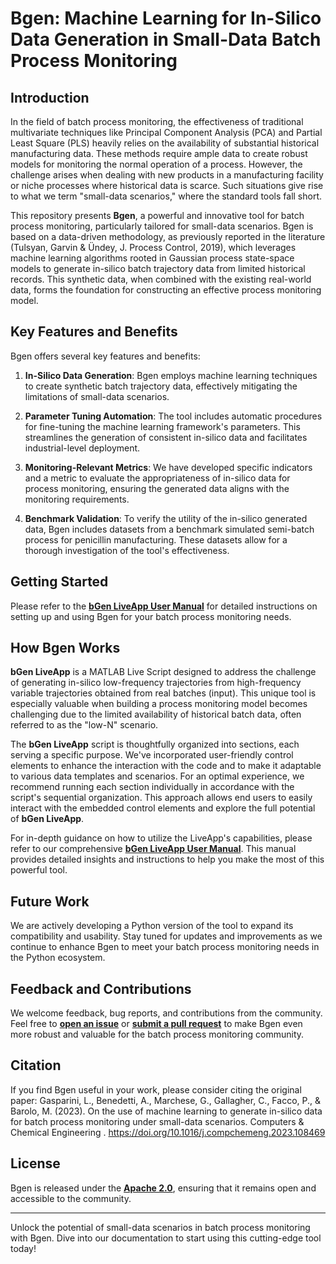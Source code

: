 # Bgen: Machine Learning for In-Silico Data Generation in Small-Data Batch Process Monitoring

## Introduction

In the field of batch process monitoring, the effectiveness of traditional multivariate techniques like Principal Component Analysis (PCA) and Partial Least Square (PLS) heavily relies on the availability of substantial historical manufacturing data. These methods require ample data to create robust models for monitoring the normal operation of a process. However, the challenge arises when dealing with new products in a manufacturing facility or niche processes where historical data is scarce. Such situations give rise to what we term "small-data scenarios," where the standard tools fall short.

This repository presents **Bgen**, a powerful and innovative tool for batch process monitoring, particularly tailored for small-data scenarios. Bgen is based on a data-driven methodology, as previously reported in the literature (Tulsyan, Garvin & Ündey, J. Process Control, 2019), which leverages machine learning algorithms rooted in Gaussian process state-space models to generate in-silico batch trajectory data from limited historical records. This synthetic data, when combined with the existing real-world data, forms the foundation for constructing an effective process monitoring model.

## Key Features and Benefits

Bgen offers several key features and benefits:

1. **In-Silico Data Generation**: Bgen employs machine learning techniques to create synthetic batch trajectory data, effectively mitigating the limitations of small-data scenarios.

2. **Parameter Tuning Automation**: The tool includes automatic procedures for fine-tuning the machine learning framework's parameters. This streamlines the generation of consistent in-silico data and facilitates industrial-level deployment.

3. **Monitoring-Relevant Metrics**: We have developed specific indicators and a metric to evaluate the appropriateness of in-silico data for process monitoring, ensuring the generated data aligns with the monitoring requirements.

4. **Benchmark Validation**: To verify the utility of the in-silico generated data, Bgen includes datasets from a benchmark simulated semi-batch process for penicillin manufacturing. These datasets allow for a thorough investigation of the tool's effectiveness.

## Getting Started

Please refer to the [**bGen LiveApp User Manual**](#) for detailed instructions on setting up and using Bgen for your batch process monitoring needs.

## How Bgen Works

**bGen LiveApp** is a MATLAB Live Script designed to address the challenge of generating in-silico low-frequency trajectories from high-frequency variable trajectories obtained from real batches (input). This unique tool is especially valuable when building a process monitoring model becomes challenging due to the limited availability of historical batch data, often referred to as the "low-N" scenario.

The **bGen LiveApp** script is thoughtfully organized into sections, each serving a specific purpose. We've incorporated user-friendly control elements to enhance the interaction with the code and to make it adaptable to various data templates and scenarios. For an optimal experience, we recommend running each section individually in accordance with the script's sequential organization. This approach allows end users to easily interact with the embedded control elements and explore the full potential of **bGen LiveApp**.

For in-depth guidance on how to utilize the LiveApp's capabilities, please refer to our comprehensive [**bGen LiveApp User Manual**](#). This manual provides detailed insights and instructions to help you make the most of this powerful tool.

## Future Work

We are actively developing a Python version of the tool to expand its compatibility and usability. Stay tuned for updates and improvements as we continue to enhance Bgen to meet your batch process monitoring needs in the Python ecosystem.


## Feedback and Contributions

We welcome feedback, bug reports, and contributions from the community. Feel free to [**open an issue**](https://github.com/antoniobenedetti-pmh/BGen/issues) or [**submit a pull request**](https://github.com/antoniobenedetti-pmh/BGen/pulls) to make Bgen even more robust and valuable for the batch process monitoring community.

## Citation

If you find Bgen useful in your work, please consider citing the original paper: Gasparini, L., Benedetti, A., Marchese, G., Gallagher, C., Facco, P., & Barolo, M. (2023). On the use of machine learning to generate in-silico data for batch process monitoring under small-data scenarios. Computers & Chemical Engineering . https://doi.org/10.1016/j.compchemeng.2023.108469


## License

Bgen is released under the [**Apache 2.0**](#), ensuring that it remains open and accessible to the community.

---

Unlock the potential of small-data scenarios in batch process monitoring with Bgen. Dive into our documentation to start using this cutting-edge tool today!

